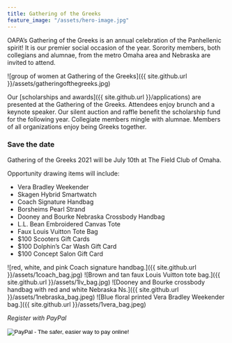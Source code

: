 ```yaml
---
title: Gathering of the Greeks
feature_image: "/assets/hero-image.jpg"
---
```


OAPA’s Gathering of the Greeks is an annual celebration of the Panhellenic spirit! It is our premier social occasion of the year. Sorority members, both collegians and alumnae, from the metro Omaha area and Nebraska are invited to attend.

![group of women at Gathering of the Greeks]({{ site.github.url }}/assets/gatheringofthegreeks.jpg)

Our [scholarships and awards]({{ site.github.url }}/applications) are presented at the Gathering of the Greeks. Attendees enjoy brunch and a keynote speaker. Our silent auction and raffle benefit the scholarship fund for the following year. Collegiate members mingle with alumnae. Members of all organizations enjoy being Greeks together.

### Save the date
Gathering of the Greeks 2021 will be July 10th at The Field Club of Omaha.

Opportunity drawing items will include:
- Vera Bradley Weekender
- Skagen Hybrid Smartwatch
- Coach Signature Handbag
- Borsheims Pearl Strand
- Dooney and Bourke Nebraska Crossbody Handbag
- L.L. Bean Embroidered Canvas Tote
- Faux Louis Vuitton Tote Bag
- $100 Scooters Gift Cards
- $100 Dolphin’s Car Wash Gift Card
- $100 Concept Salon Gift Card

![red, white, and pink Coach signature handbag.]({{ site.github.url }}/assets/1coach_bag.jpg)
![Brown and tan faux Louis Vuitton tote bag.]({{ site.github.url }}/assets/1lv_bag.jpg)
![Dooney and Bourke crossbody handbag with red and white Nebraska Ns.]({{ site.github.url }}/assets/1nebraska_bag.jpeg)
![Blue floral printed Vera Bradley Weekender bag.]({{ site.github.url }}/assets/1vera_bag.jpeg)

*Register with PayPal*
<form action="https://www.paypal.com/cgi-bin/webscr" method="post" target="_top">
<input type="hidden" name="cmd" value="_s-xclick">
<input type="hidden" name="hosted_button_id" value="F7ATKG5K7LXCA">
<input type="image" src="https://www.paypalobjects.com/en_US/i/btn/btn_buynowCC_LG.gif" border="0" name="submit" alt="PayPal - The safer, easier way to pay online!">
<img alt="" border="0" src="https://www.paypalobjects.com/en_US/i/scr/pixel.gif" width="1" height="1">
</form>
